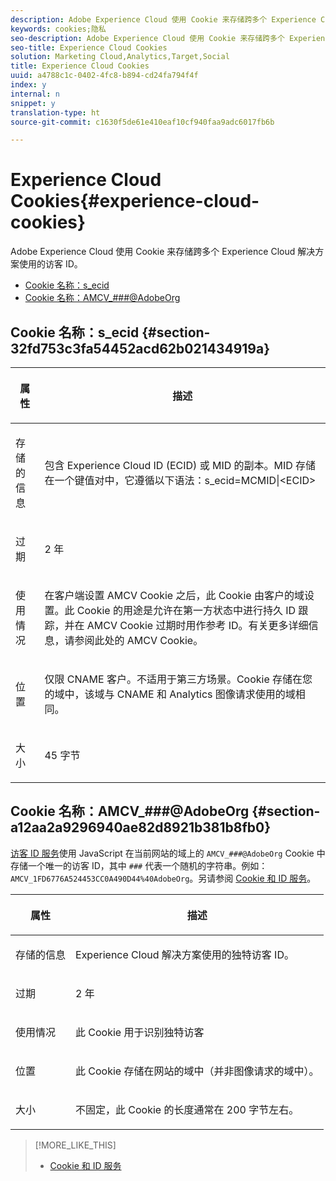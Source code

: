 ```yaml
---
description: Adobe Experience Cloud 使用 Cookie 来存储跨多个 Experience Cloud 解决方案使用的访客 ID。
keywords: cookies;隐私
seo-description: Adobe Experience Cloud 使用 Cookie 来存储跨多个 Experience Cloud 解决方案使用的访客 ID。
seo-title: Experience Cloud Cookies
solution: Marketing Cloud,Analytics,Target,Social
title: Experience Cloud Cookies
uuid: a4788c1c-0402-4fc8-b894-cd24fa794f4f
index: y
internal: n
snippet: y
translation-type: ht
source-git-commit: c1630f5de61e410eaf10cf940faa9adc6017fb6b

---
```



# Experience Cloud Cookies{#experience-cloud-cookies}

Adobe Experience Cloud 使用 Cookie 来存储跨多个 Experience Cloud 解决方案使用的访客 ID。

* [Cookie 名称：s_ecid](../cookies-overview/cookies-mc.md#section-32fd753c3fa54452acd62b021434919a)
* [Cookie 名称：AMCV_###@AdobeOrg](../cookies-overview/cookies-mc.md#section-a12aa2a9296940ae82d8921b381b8fb0)

## Cookie 名称：s_ecid {#section-32fd753c3fa54452acd62b021434919a}

<table id="table_FF4C70D3D4CC425BA65162D5A9504F7D"> 
 <thead> 
  <tr> 
   <th colname="col1" class="entry"> <p>属性 </p> </th> 
   <th colname="col2" class="entry"> <p>描述 </p> </th> 
  </tr> 
 </thead>
 <tbody> 
  <tr> 
   <td colname="col1"> <p>存储的信息 </p> </td> 
   <td colname="col2"> <p> 包含 Experience Cloud ID (ECID) 或 MID 的副本。MID 存储在一个键值对中，它遵循以下语法：s_ecid=MCMID|&lt;ECID&gt; </p> </td> 
  </tr> 
  <tr> 
   <td colname="col1"> <p> 过期 </p> </td> 
   <td colname="col2"> <p>2 年 </p> </td> 
  </tr> 
  <tr> 
   <td colname="col1"> <p> 使用情况 </p> </td> 
   <td colname="col2"> <p>在客户端设置 AMCV Cookie 之后，此 Cookie 由客户的域设置。此 Cookie 的用途是允许在第一方状态中进行持久 ID 跟踪，并在 AMCV Cookie 过期时用作参考 ID。有关更多详细信息，请参阅此处的 AMCV Cookie。 </p> </td> 
  </tr> 
  <tr> 
   <td colname="col1"> <p> 位置 </p> </td> 
   <td colname="col2"> <p>仅限 CNAME 客户。不适用于第三方场景。Cookie 存储在您的域中，该域与 CNAME 和 Analytics 图像请求使用的域相同。 </p> </td> 
  </tr> 
  <tr> 
   <td colname="col1"> <p> 大小 </p> </td> 
   <td colname="col2"> <p>45 字节 </p> </td> 
  </tr> 
 </tbody> 
</table>

## Cookie 名称：AMCV_###@AdobeOrg {#section-a12aa2a9296940ae82d8921b381b8fb0}

[访客 ID 服务](https://marketing.adobe.com/resources/help/zh_CN/mcvid/)使用 JavaScript 在当前网站的域上的 `AMCV_###@AdobeOrg` Cookie 中存储一个唯一的访客 ID，其中 `###` 代表一个随机的字符串。例如：`AMCV_1FD6776A524453CC0A490D44%40AdobeOrg`。另请参阅 [Cookie 和 ID 服务](https://marketing.adobe.com/resources/help/zh_CN/mcvid/mcvid_cookies.html)。

<table id="table_1883C0836C1E4AF5A262FBF5000C1B11"> 
 <thead> 
  <tr> 
   <th colname="col1" class="entry"> <p>属性 </p> </th> 
   <th colname="col2" class="entry"> <p>描述 </p> </th> 
  </tr> 
 </thead>
 <tbody> 
  <tr> 
   <td colname="col1"> <p>存储的信息 </p> </td> 
   <td colname="col2"> <p> Experience Cloud 解决方案使用的独特访客 ID。 </p> </td> 
  </tr> 
  <tr> 
   <td colname="col1"> <p> 过期 </p> </td> 
   <td colname="col2"> <p> 2 年 </p> </td> 
  </tr> 
  <tr> 
   <td colname="col1"> <p> 使用情况 </p> </td> 
   <td colname="col2"> <p> 此 Cookie 用于识别独特访客 </p> </td> 
  </tr> 
  <tr> 
   <td colname="col1"> <p> 位置 </p> </td> 
   <td colname="col2"> <p> 此 Cookie 存储在网站的域中（并非图像请求的域中）。 </p> </td> 
  </tr> 
  <tr> 
   <td colname="col1"> <p> 大小 </p> </td> 
   <td colname="col2"> <p> 不固定，此 Cookie 的长度通常在 200 字节左右。 </p> </td> 
  </tr> 
 </tbody> 
</table>

>[!MORE_LIKE_THIS]
>
>* [Cookie 和 ID 服务](https://marketing.adobe.com/resources/help/zh_CN/mcvid/mcvid_cookies.html)

